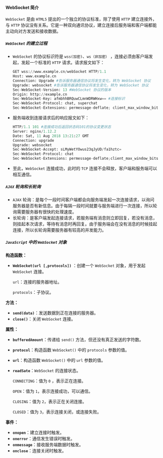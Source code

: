 #### WebSocket 简介

`WebSocket` 是由 `HTML5` 提出的一个独立的协议标准，除了使用 `HTTP` 建立连接外，与 `HTTP` 协议没有关系。它是一种双向通讯协议，建立连接后服务端和客户端都能主动向对方发送和接收数据。

##### `WebSocket` 的建立过程

- `WebSocket` 的协议标识符是 `wss(加密)`、`ws（非加密）` ，连接必须由客户端发起，发起一个标准的 `HTTP` 请求。请求报文如下：

  ```python
  GET wss://www.example.cn/webSocket HTTP/1.1
  Host: www.example.cn
  Connection: Upgrade #告诉服务器通信协议将发生变化，转为 WebSocket 协议
  Upgrade: websocket #告诉服务器通信协议将发生变化，转为 WebSocket 协议
  Sec-WebSocket-Version: 13 #WebSocket 协议的版本
  Origin: http://example.cn
  Sec-WebSocket-Key: afmbhhBRQuwCLmnWDRWHxw== #连接标识
  Sec-WebSocket-Protocol: chat, superchat
  Sec-WebSocket-Extensions: permessage-deflate; client_max_window_bits
  ```

- 服务端收到连接请求后的响应报文如下：

  ```python
  HTTP/1.1 101 #连接成功后返回状态码101的协议变更状态
  Server: nginx/1.12.2
  Date: Sat, 11 Aug 2018 13:21:27 GMT
  Connection: upgrade
  Upgrade: websocket
  Sec-WebSocket-Accept: sLMyWetYOwus23qJyUD/fa1hztc=
  Sec-WebSocket-Protocol: chat
  Sec-WebSocket-Extensions: permessage-deflate;client_max_window_bits=15
  ```

- 至此，`WebSocket` 连接成功，此时的 `TCP` 连接不会释放，客户端和服务端可以相互通信。



##### `AJAX` 轮询和长轮询

- `AJAX` 轮询：是每个一段时间客户端都会向服务端发起一次连接请求，以询问服务器是否有新信息。由于每隔一段时间就要与服务端进行一次连接，所以轮询需要服务器有很快的处理速度。
- 长轮询：是客户端发起连接请求，若服务端有消息则立即回复，若没有消息，则挂起本次请求，等待有消息时再回复。由于服务端会在没有消息的时候挂起连接，所以长轮询需要服务器有较高的并发能力。

##### `JavaScript` 中的 `WebSocket` 对象

**构造函数：**

- **`WebSocket(url [,protocols])`** ：创建一个 `WebSocket` 对象，用于发起 `WebSocket` 连接。

  `url`：连接的服务器地址。

  `protocols`：子协议。

**方法：**

- **`send(data)`**：发送数据到正在连接的服务器。
- **`close()`**：关闭 `WebSocket` 连接。

**属性：**

- **`bufferedAmount`**：传递给 `send()` 方法，但还没有真正发送的字符数。

- **`protocol`**：构造函数 `WebSocket()` 中的 `protocols` 参数的值。

- **`url`**：构造函数 `WebSocket()` 中的 `url` 参数的值。

- **`readSate`**：`WebSocket` 的连接状态。

  `CONNECTING`：值为 `0` ，表示正在连接。

  `OPEN`：值为 `1`，表示连接成功，可以通信。

  `CLOSING`：值为 `2`，表示正在关闭连接。

  `CLOSED`：值为 `3`，表示连接关闭，或连接失败。

**事件：**

- **`onopen`**：建立连接时触发。
- **`onerror`**：通信发生错误时触发。
- **`onmessage`**：接收服务端数据时触发。
- **`onclose`**：连接关闭时触发。
